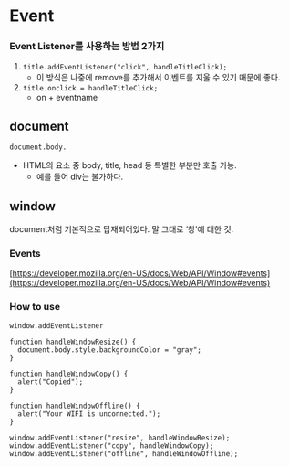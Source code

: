 # Event

### Event Listener를 사용하는 방법 2가지

1. `title.addEventListener("click", handleTitleClick);`
   - 이 방식은 나중에 remove를 추가해서 이벤트를 지울 수 있기 때문에 좋다.
2. `title.onclick = handleTitleClick;`
   - on + eventname

## document

`document.body.`

- HTML의 요소 중 body, title, head 등 특별한 부분만 호출 가능.
  - 예를 들어 div는 불가하다.

## window

document처럼 기본적으로 탑재되어있다. 말 그대로 ‘창’에 대한 것.

### Events

[https://developer.mozilla.org/en-US/docs/Web/API/Window#events](https://developer.mozilla.org/en-US/docs/Web/API/Window#events)

### How to use

`window.addEventListener`

```
function handleWindowResize() {
  document.body.style.backgroundColor = "gray";
}

function handleWindowCopy() {
  alert("Copied");
}

function handleWindowOffline() {
  alert("Your WIFI is unconnected.");
}

window.addEventListener("resize", handleWindowResize);
window.addEventListener("copy", handleWindowCopy);
window.addEventListener("offline", handleWindowOffline);
```
